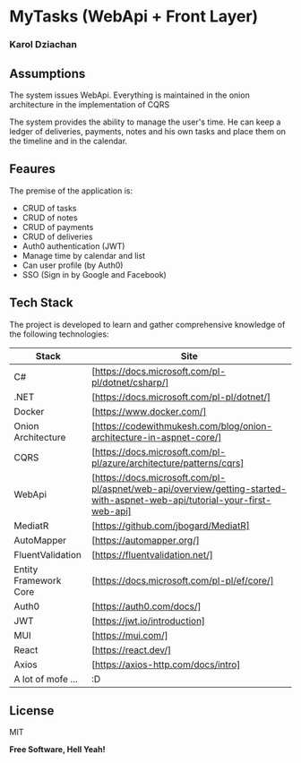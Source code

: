 # MyTasks (WebApi + Front Layer)

### Karol Dziachan 

## Assumptions

The system issues WebApi. Everything is maintained in the onion architecture in the implementation of CQRS

The system provides the ability to manage the user's time. He can keep a ledger of deliveries, payments, notes and his own tasks and place them on the timeline and in the calendar.

## Feaures

The premise of the application is:
- CRUD of tasks
- CRUD of notes
- CRUD of payments
- CRUD of deliveries
- Auth0 authentication (JWT)
- Manage time by calendar and list
- Can user profile (by Auth0)
- SSO (Sign in by Google and Facebook)

## Tech Stack

The project is developed to learn and gather comprehensive knowledge of the following technologies:

| Stack | Site |
| ------ | ------ |
| C# | [https://docs.microsoft.com/pl-pl/dotnet/csharp/] |
| .NET | [https://docs.microsoft.com/pl-pl/dotnet/] |
| Docker | [https://www.docker.com/] |
| Onion Architecture | [https://codewithmukesh.com/blog/onion-architecture-in-aspnet-core/] |
| CQRS | [https://docs.microsoft.com/pl-pl/azure/architecture/patterns/cqrs] |
| WebApi | [https://docs.microsoft.com/pl-pl/aspnet/web-api/overview/getting-started-with-aspnet-web-api/tutorial-your-first-web-api] |
| MediatR | [https://github.com/jbogard/MediatR] |
| AutoMapper | [https://automapper.org/] |
| FluentValidation | [https://fluentvalidation.net/] |
| Entity Framework Core | [https://docs.microsoft.com/pl-pl/ef/core/] |
| Auth0 | [https://auth0.com/docs/] |
| JWT | [https://jwt.io/introduction] |
| MUI | [https://mui.com/] |
| React | [https://react.dev/] |
| Axios | [https://axios-http.com/docs/intro] |
| A lot of mofe ... | :D |


## License

MIT

**Free Software, Hell Yeah!**
